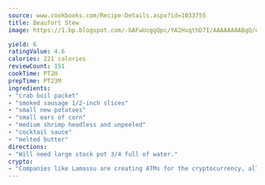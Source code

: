 ```yaml
---
source: www.cookbooks.com/Recipe-Details.aspx?id=1033755
title: Beaufort Stew
image: https://1.bp.blogspot.com/-bAFwUcggQpc/YA2HvqthD7I/AAAAAAAABgQ/dGGityjUeSk5WIgvhJroHVt7XYoXF2qygCLcBGAsYHQ/s320/10.png

yield: 6
ratingValue: 4.6
calories: 221 calories
reviewCount: 151
cookTime: PT2H
prepTime: PT23M
ingredients:
- "crab boil packet"
- "smoked sausage 1/2-inch slices"
- "small new potatoes"
- "small ears of corn"
- "medium shrimp headless and unpeeled"
- "cocktail sauce"
- "melted butter"
directions:
- "Will need large stock pot 3/4 full of water."
crypto:
- "Companies like Lamassu are creating ATMs for the cryptocurrency, allowing you to scan your Bitcoin QR code, enter your cash, and buy bitcoin with the push of a button."
---
```

